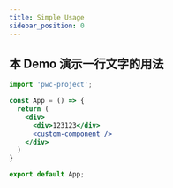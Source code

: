 ```yaml
---
title: Simple Usage
sidebar_position: 0
---
```


## 本 Demo 演示一行文字的用法

```jsx preview
import 'pwc-project';

const App = () => {
  return (
    <div>
      <div>123123</div>
      <custom-component />
    </div>
  )
}

export default App;
```
